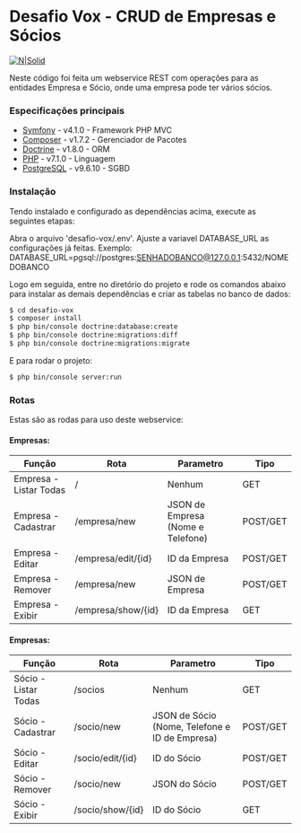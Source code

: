# Desafio Vox - CRUD de Empresas e Sócios
[![N|Solid](https://symfony.com/images/v5/logos/header-logo.svg)](https://symfony.com/4)

Neste código foi feita um webservice REST com operações para as entidades Empresa e Sócio, onde uma empresa pode ter vários sócios.

### Especificações principais

* [Symfony](https://symfony.com/4) - v4.1.0 - Framework PHP MVC
* [Composer](https://getcomposer.org/) - v1.7.2 - Gerenciador de Pacotes
* [Doctrine](https://www.doctrine-project.org/) - v1.8.0 - ORM
* [PHP](https://secure.php.net/) - v7.1.0 - Linguagem
* [PostgreSQL](https://www.postgresql.org/) - v9.6.10 - SGBD

### Instalação

Tendo instalado e configurado as dependências acima, execute as seguintes etapas:

Abra o arquivo 'desafio-vox/.env'.
Ajuste a variavel DATABASE_URL as configurações já feitas.
Exemplo: 
DATABASE_URL=pgsql://postgres:SENHADOBANCO@127.0.0.1:5432/NOMEDOBANCO

Logo em seguida, entre no diretório do projeto e rode os comandos abaixo para instalar as demais dependências e criar as tabelas no banco de dados:
```sh
$ cd desafio-vox
$ composer install
$ php bin/console doctrine:database:create
$ php bin/console doctrine:migrations:diff
$ php bin/console doctrine:migrations:migrate
```

E para rodar o projeto:
```sh
$ php bin/console server:run
```

### Rotas
Estas são as rodas para uso deste webservice:
#### Empresas:
| Função | Rota | Parametro | Tipo |
| ------ | ------ | ------ | ------ |
| Empresa - Listar Todas | / | Nenhum | GET
| Empresa - Cadastrar | /empresa/new | JSON de Empresa (Nome e Telefone) | POST/GET
| Empresa - Editar | /empresa/edit/{id} | ID da Empresa | POST/GET
| Empresa - Remover | /empresa/new | JSON de Empresa | POST/GET
| Empresa - Exibir | /empresa/show/{id} | ID da Empresa | GET

#### Empresas:
| Função | Rota | Parametro | Tipo |
| ------ | ------ | ------ | ------ |
| Sócio - Listar Todas | /socios | Nenhum | GET
| Sócio - Cadastrar | /socio/new | JSON de Sócio (Nome, Telefone e ID de Empresa) | POST/GET
| Sócio - Editar | /socio/edit/{id} | ID do Sócio | POST/GET
| Sócio - Remover | /socio/new | JSON do Sócio | POST/GET
| Sócio - Exibir | /socio/show/{id} | ID do Sócio | GET
